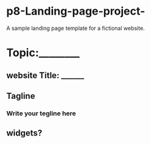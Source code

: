 # p8-Landing-page-project-
A sample landing page template for a fictional website.

# Topic:________
## website Title: ______
## Tagline 
### Write your tegline here 
## widgets?

